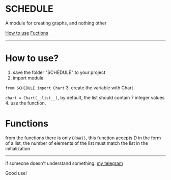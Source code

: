 # SCHEDULE

A module for creating graphs, and nothing other

[How to use](#HowToUse)
[Fuctions](#Funxtions)

***
# <a id="HowToUse">How to use?</a>

1. save the folder "SCHEDULE" to your project
2. import module
 
```from SCHEDULE import Chart```
3. create the variable with Chart
  
```chart = Chart(__list__)```, by default, the list should contain 7 integer values
4. use the function.

# <a id="Functions">Functions</a>

from the functions there is only ```DRAW()```, this function accepts D in the form of a list, the number of elements of the list must match the list in the initialization

***
if someone doesn't understand something:
    [my telegram](https://t.me/B_TEKCTE)


Good use!
